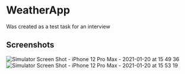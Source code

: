 # WeatherApp
Was created as a test task for an interview


## Screenshots

![Simulator Screen Shot - iPhone 12 Pro Max - 2021-01-20 at 15 49 36](https://user-images.githubusercontent.com/58864573/105177434-ba307980-5b37-11eb-8478-cebaa5bd1958.png)
![Simulator Screen Shot - iPhone 12 Pro Max - 2021-01-20 at 15 53 19](https://user-images.githubusercontent.com/58864573/105177453-bf8dc400-5b37-11eb-821f-5f49fbd333ac.png)

